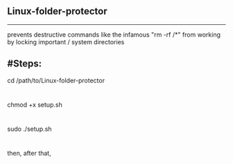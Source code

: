 ## Linux-folder-protector
--------------
prevents destructive commands like the infamous "rm -rf /*" from working by locking important / system directories


#Steps:
-------------
cd /path/to/Linux-folder-protector
#
chmod +x setup.sh
#
sudo ./setup.sh
#

then, after that,
